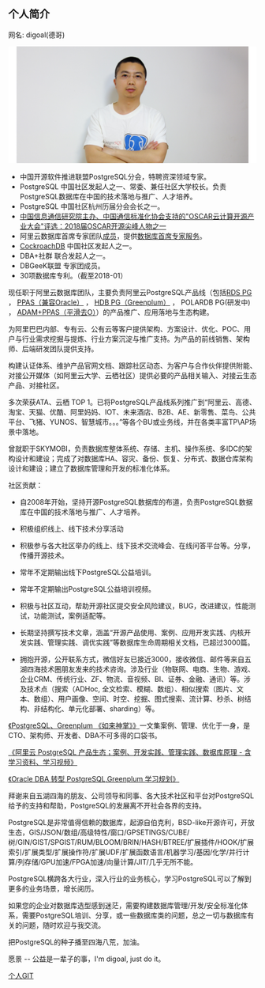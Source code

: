 ## 个人简介    
网名: digoal(德哥)        
      
![pic](digoal.png)      
        
- 中国开源软件推进联盟PostgreSQL分会，特聘资深领域专家。       
- PostgreSQL 中国社区发起人之一、常委、兼任社区大学校长。负责PostgreSQL数据库在中国的技术落地与推广、人才培养。        
- PostgreSQL 中国社区杭州历届分会会长之一。      
- [中国信息通信研究院主办、中国通信标准化协会支持的"OSCAR云计算开源产业大会"评选：2018届OSCAR开源尖峰人物之一](../201803/20180322_12.md)  
- 阿里云数据库首席专家团队[成员](aliyun_shouxi_db_service.png)，提供[数据库首席专家服务](https://www.aliyun.com/service/chiefexpert/database)。  
- [CockroachDB](https://github.com/cockroachdb/cockroach) 中国社区发起人之一。   
- DBA+社群 联合发起人之一。      
- DBGeeK联盟 专家团成员。      
- 30项数据库专利。（截至2018-01）      
      
现任职于阿里云数据库团队，主要负责阿里云PostgreSQL产品线（包括[RDS PG](https://www.aliyun.com/product/rds/postgresql) ， [PPAS（兼容Oracle）](https://www.aliyun.com/product/rds/ppas) ， [HDB PG（Greenplum）](https://www.aliyun.com/product/gpdb) ， POLARDB PG(研发中) ， [ADAM+PPAS（平滑去O）](https://promotion.aliyun.com/ntms/act/ppasadam.html)）的产品推广、应用落地与生态构建。     
  
为阿里巴巴内部、专有云、公有云等客户提供架构、方案设计、优化、POC、用户与行业需求挖掘与提炼、行业方案沉淀与推广支持。为产品的前线销售、架构师、后端研发团队提供支持。   
  
构建认证体系、维护产品官网文档、跟踪社区动态、为客户与合作伙伴提供附能、对接公开媒体（如阿里云大学、云栖社区）提供必要的产品相关输入、对接云生态产品、对接社区。  
  
多次荣获ATA、云栖 TOP 1。已将PostgreSQL产品线系列推广到“阿里云、高德、淘宝、天猫、优酷、阿里妈妈、IOT、未来酒店、B2B、AE、新零售、菜鸟、公共平台、飞猪、YUNOS、智慧城市。。。”等各个BU或业务线，并在各类丰富TP\AP场景中落地。  
  
曾就职于SKYMOBI，负责数据库整体系统、存储、主机、操作系统、多IDC的架构设计和建设；完成了对数据库HA、容灾、备份、恢复、分布式、数据仓库架构设计和建设；建立了数据库管理和开发的标准化体系。      
      
社区贡献：    
    
- 自2008年开始，坚持开源PostgreSQL数据库的布道，负责PostgreSQL数据库在中国的技术落地与推广、人才培养。    
    
- 积极组织线上、线下技术分享活动    
    
- 积极参与各大社区举办的线上、线下技术交流峰会、在线问答平台等。分享，传播开源技术。    
    
- 常年不定期输出线下PostgreSQL公益培训。      
    
- 常年不定期输出PostgreSQL公益培训视频。    
    
- 积极与社区互动，帮助开源社区提交安全风险建议，BUG，改进建议，性能测试，功能测试，案例适配等。    
    
- 长期坚持撰写技术文章，涵盖“开源产品使用、案例、应用开发实践、内核开发实践、管理实践、调优实践”等数据库生命周期相关文档，已超过3000篇。    
    
- 拥抱开源，公开联系方式，微信好友已接近3000，接收微信、邮件等来自五湖四海技术圈朋友发来的技术咨询。涉及行业（物联网、电商、生物、游戏、企业CRM、传统行业、ZF、物流、音视频、BI、证券、金融、通讯）等。涉及技术点（搜索（ADHoc, 全文检索、模糊、数组）、相似搜索（图片、文本、数组）、用户画像、空间、时空、挖掘、图式搜索、流计算、秒杀、树结构、非结构化、单元化部署、sharding）等。    
           
[《PostgreSQL、Greenplum 《如来神掌》》](../201706/20170601_02.md)一文集案例、管理、优化于一身，是CTO、架构师、开发者、DBA不可多得的口袋书。         
  
[《阿里云 PostgreSQL 产品生态；案例、开发实践、管理实践、数据库原理 - 含学习资料、学习视频》](../201801/20180121_01.md)    
  
[《Oracle DBA 转型 PostgreSQL,Greenplum 学习规划》](../201804/20180425_01.md)  
      
拜谢来自五湖四海的朋友、公司领导和同事、各大技术社区和平台对PostgreSQL给予的支持和帮助，PostgreSQL的发展离不开社会各界的支持。         
      
PostgreSQL是非常值得信赖的数据库，起源自伯克利，BSD-like开源许可，开放生态，GIS/JSON/数组/高级特性/窗口/GPSETINGS/CUBE/树/GIN/GIST/SPGIST/RUM/BLOOM/BRIN/HASH/BTREE/扩展插件/HOOK/扩展索引/扩展类型/扩展操作符/扩展UDF/扩展函数语言/机器学习/基因/化学/并行计算/列存储/GPU加速/FPGA加速/向量计算/JIT/几乎无所不能。      
      
PostgreSQL横跨各大行业，深入行业的业务核心，学习PostgreSQL可以了解到更多的业务场景，增长阅历。         
      
如果您的企业对数据库选型感到迷茫，需要构建数据库管理/开发/安全标准化体系，需要PostgreSQL培训、分享，或一些数据库类的问题，总之一切与数据库有关的问题，随时欢迎与我交流。      
      
把PostgreSQL的种子播至四海八荒，加油。       
      
愿景 -- 公益是一辈子的事，I'm digoal, just do it。      
      
[个人GIT](https://github.com/digoal/blog/blob/master/README.md)  
  
